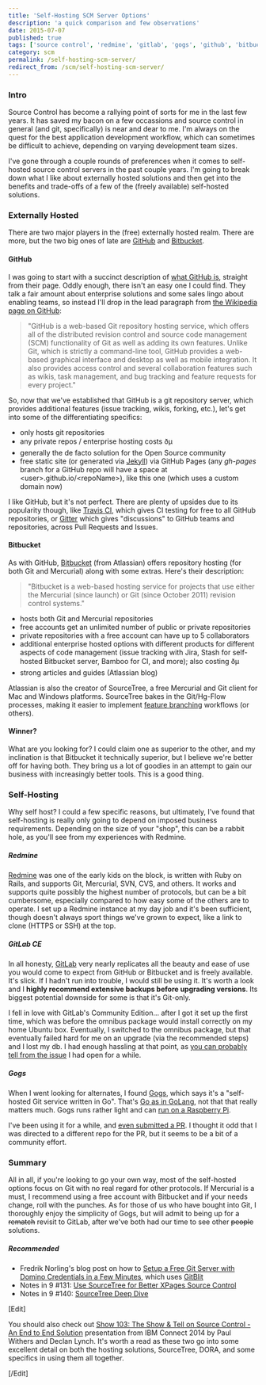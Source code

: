 ```yaml
---
title: 'Self-Hosting SCM Server Options'
description: 'a quick comparison and few observations'
date: 2015-07-07
published: true
tags: ['source control', 'redmine', 'gitlab', 'gogs', 'github', 'bitbucket']
category: scm
permalink: /self-hosting-scm-server/
redirect_from: /scm/self-hosting-scm-server/
---
```


### Intro

Source Control has become a rallying point of sorts for me in the last few years. It has saved my bacon on a few occassions and source control in general (and git, specifically) is near and dear to me. I'm always on the quest for the best application development workflow, which can sometimes be difficult to achieve, depending on varying development team sizes.

I've gone through a couple rounds of preferences when it comes to self-hosted source control servers in the past couple years. I'm going to break down what I like about externally hosted solutions and then get into the benefits and trade-offs of a few of the (freely available) self-hosted solutions.

### Externally Hosted

There are two major players in the (free) externally hosted realm. There are more, but the two big ones of late are [GitHub](https://github.com) and [Bitbucket](https://bitbucket.org).

#### GitHub

I was going to start with a succinct description of [what GitHub is](https://github.com/about), straight from their page. Oddly enough, there isn't an easy one I could find. They talk a fair amount about enterprise solutions and some sales lingo about enabling teams, so instead I'll drop in the lead paragraph from [the Wikipedia page on GitHub](https://en.wikipedia.org/wiki/GitHub):

> "GitHub is a web-based Git repository hosting service, which offers all of the distributed revision control and source code management (SCM) functionality of Git as well as adding its own features. Unlike Git, which is strictly a command-line tool, GitHub provides a web-based graphical interface and desktop as well as mobile integration. It also provides access control and several collaboration features such as wikis, task management, and bug tracking and feature requests for every project."

So, now that we've established that GitHub is a git repository server, which provides additional features (issue tracking, wikis, forking, etc.), let's get into some of the differentiating specifics:

- only hosts git repositories
- any private repos / enterprise hosting costs ðµ
- generally the de facto solution for the Open Source community
- free static site (or generated via [Jekyll](https://jekyllrb.com/)) via GitHub Pages (any _gh-pages_ branch for a GitHub repo will have a space at &lt;user&gt;.github.io/&lt;repoName&gt;), like this one (which uses a custom domain now)

I like GitHub, but it's not perfect. There are plenty of upsides due to its popularity though, like [Travis CI](https://travis-ci.org/getting_started), which gives CI testing for free to all GitHub repositories, or [Gitter](https://gitter.im/) which gives "discussions" to GitHub teams and repositories, across Pull Requests and Issues.

#### Bitbucket

As with GitHub, [Bitbucket](https://bitbucket.org/) (from Atlassian) offers repository hosting (for both Git and Mercurial) along with some extras. Here's their description:

> "Bitbucket is a web-based hosting service for projects that use either the Mercurial (since launch) or Git (since October 2011) revision control systems."

- hosts both Git and Mercurial repositories
- free accounts get an unlimited number of public or private repositories
- private repositories with a free account can have up to 5 collaborators
- additional enterprise hosted options with different products for different aspects of code management (issue tracking with Jira, Stash for self-hosted Bitbucket server, Bamboo for CI, and more); also costing ðµ
- strong articles and guides (Atlassian blog)

Atlassian is also the creator of SourceTree, a free Mercurial and Git client for Mac and Windows platforms. SourceTree bakes in the Git/Hg-Flow processes, making it easier to implement [feature branching](https://www.atlassian.com/git/tutorials/comparing-workflows/feature-branch-workflow) workflows (or others).

#### Winner?

What are you looking for? I could claim one as superior to the other, and my inclination is that Bitbucket it technically superior, but I believe we're better off for having both. They bring us a lot of goodies in an attempt to gain our business with increasingly better tools. This is a good thing.

### Self-Hosting

Why self host? I could a few specific reasons, but ultimately, I've found that self-hosting is really only going to depend on imposed business requirements. Depending on the size of your "shop", this can be a rabbit hole, as you'll see from my experiences with Redmine.

##### Redmine

[Redmine](https://www.redmine.org/) was one of the early kids on the block, is written with Ruby on Rails, and supports Git, Mercurial, SVN, CVS, and others. It works and supports quite possibly the highest number of protocols, but can be a bit cumbersome, especially compared to how easy some of the others are to operate. I set up a Redmine instance at my day job and it's been sufficient, though doesn't always sport things we've grown to expect, like a link to clone (HTTPS or SSH) at the top.

##### GitLab CE

In all honesty, [GitLab](https://about.gitlab.com/) very nearly replicates all the beauty and ease of use you would come to expect from GitHub or Bitbucket and is freely available. It's slick. If I hadn't run into trouble, I would still be using it. It's worth a look and I **highly recommend extensive backups before upgrading versions**. Its biggest potential downside for some is that it's Git-only.

I fell in love with GitLab's Community Edition... after I got it set up the first time, which was before the omnibus package would install correctly on my home Ubuntu box. Eventually, I switched to the omnibus package, but that eventually failed hard for me on an upgrade (via the recommended steps) and I lost my db. I had enough hassling at that point, as [you can probably tell from the issue](https://gitlab.com/gitlab-org/omnibus-gitlab/issues/541) I had open for a while.

##### Gogs

When I went looking for alternates, I found [Gogs](https://gogs.io/), which says it's a "self-hosted Git service written in Go". That's [Go as in GoLang](https://golang.org/), not that that really matters much. Gogs runs rather light and can [run on a Raspberry Pi](https://blog.meinside.pe.kr/Gogs-on-Raspberry-Pi/).

I've been using it for a while, and [even submitted a PR](https://github.com/gogits/gogs/pull/1287). I thought it odd that I was directed to a different repo for the PR, but it seems to be a bit of a community effort.

### Summary

All in all, if you're looking to go your own way, most of the self-hosted options focus on Git with no real regard for other protocols. If Mercurial is a must, I recommend using a free account with Bitbucket and if your needs change, roll with the punches. As for those of us who have bought into Git, I thoroughly enjoy the simplicity of Gogs, but will admit to being up for a <s>rematch</s> revisit to GitLab, after we've both had our time to see other <s>people</s> solutions.

##### Recommended

- Fredrik Norling's blog post on how to [Setup a Free Git Server with Domino Credentials in a Few Minutes](https://www.xpagedeveloper.com/2014/setup-a-free-git-server-with-domino-credentials-in-a-few-minutes), which uses [GitBlit](https://gitblit.com/)
- Notes in 9 #131: [Use SourceTree for Better XPages Source Control](https://www.notesin9.com/2013/11/12/notesin9-131-use-sourcetree-for-better-xpages-source-control/)
- Notes in 9 #140: [SourceTree Deep Dive](https://www.notesin9.com/2014/03/24/sourcetreedeepdive/)

[Edit]

You should also check out [Show 103: The Show & Tell on Source Control - An End to End Solution](https://www.intec.co.uk/show-103-source-control-an-end-to-end-solution/) presentation from IBM Connect 2014 by Paul Withers and Declan Lynch. It's worth a read as these two go into some excellent detail on both the hosting solutions, SourceTree, DORA, and some specifics in using them all together.

[/Edit]
